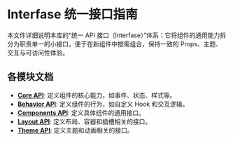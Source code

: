 # Interfase 统一接口指南

本文件详细说明本库的“统一 API 接口（Interfase）”体系：它将组件的通用能力拆分为职责单一的小接口，便于在新组件中按需组合，保持一致的 Props、主题、交互与可访问性体验。

## 各模块文档

- [**Core API**](./core.md): 定义组件的核心能力，如事件、状态、样式等。
- [**Behavior API**](./behavior.md): 定义组件的行为，如自定义 Hook 和交互逻辑。
- [**Components API**](./components.md): 定义具体组件的通用接口。
- [**Layout API**](./layout.md): 定义布局、容器和插槽相关的接口。
- [**Theme API**](./theme.md): 定义主题和动画相关的接口。
